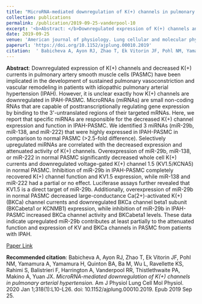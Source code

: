 ```yaml
--- 
title: "MicroRNA-mediated downregulation of K(+) channels in pulmonary arterial hypertension." 
collection: publications 
permalink: /publication/2019-09-25-vanderpool-10 
excerpt: '<b>Abstract: </b>Downregulated expression of K(+) channels and decreased K(+) currents in pulmonary artery smooth muscle cells (PASMC) have been implicated in the development of sustained pulmonary vasoconstriction and vascular remodeling in patients with idiopathic pulmonary arterial hypertension (IPAH). However, it is unclear exactly how K(+) channels are [...]' 
date: 2019-09-25 
venue: 'American journal of physiology. Lung cellular and molecular physiology' 
paperurl: 'https://doi.org/10.1152/ajplung.00010.2019' 
citation:  ' Babicheva A, Ayon RJ, Zhao T, Ek Vitorin JF, Pohl NM, Yamamura A, Yamamura H, Quinton BA, Ba M, Wu L, Ravellette KS, Rahimi S, Balistrieri F, Harrington A, Vanderpool RR, Thistlethwaite PA, Makino A, Yuan JX. <i>MicroRNA-mediated downregulation of K(+) channels in pulmonary arterial hypertension.</i> Am J Physiol Lung Cell Mol Physiol. 2020 Jan 1;318(1):L10-L26. doi: 10.1152/ajplung.00010.2019. Epub 2019 Sep 25.' 
--- 
```

<b>Abstract</b>:  Downregulated expression of K(+) channels and decreased K(+) currents in pulmonary artery smooth muscle cells (PASMC) have been implicated in the development of sustained pulmonary vasoconstriction and vascular remodeling in patients with idiopathic pulmonary arterial hypertension (IPAH). However, it is unclear exactly how K(+) channels are downregulated in IPAH-PASMC. MicroRNAs (miRNAs) are small non-coding RNAs that are capable of posttranscriptionally regulating gene expression by binding to the 3'-untranslated regions of their targeted mRNAs. Here, we report that specific miRNAs are responsible for the decreased K(+) channel expression and function in IPAH-PASMC. We identified 3 miRNAs (miR-29b, miR-138, and miR-222) that were highly expressed in IPAH-PASMC in comparison to normal PASMC (>2.5-fold difference). Selectively upregulated miRNAs are correlated with the decreased expression and attenuated activity of K(+) channels. Overexpression of miR-29b, miR-138, or miR-222 in normal PASMC significantly decreased whole cell K(+) currents and downregulated voltage-gated K(+) channel 1.5 (KV1.5/KCNA5) in normal PASMC. Inhibition of miR-29b in IPAH-PASMC completely recovered K(+) channel function and KV1.5 expression, while miR-138 and miR-222 had a partial or no effect. Luciferase assays further revealed that KV1.5 is a direct target of miR-29b. Additionally, overexpression of miR-29b in normal PASMC decreased large-conductance Ca(2+)-activated K(+) (BKCa) channel currents and downregulated BKCa channel beta1 subunit (BKCabeta1 or KCNMB1) expression, while inhibition of miR-29b in IPAH-PASMC increased BKCa channel activity and BKCabeta1 levels. These data indicate upregulated miR-29b contributes at least partially to the attenuated function and expression of KV and BKCa channels in PASMC from patients with IPAH.  
 
[Paper Link](https://doi.org/10.1152/ajplung.00010.2019) 
 
<b>Recommended citation</b>:  Babicheva A, Ayon RJ, Zhao T, Ek Vitorin JF, Pohl NM, Yamamura A, Yamamura H, Quinton BA, Ba M, Wu L, Ravellette KS, Rahimi S, Balistrieri F, Harrington A, Vanderpool RR, Thistlethwaite PA, Makino A, Yuan JX. <i>MicroRNA-mediated downregulation of K(+) channels in pulmonary arterial hypertension.</i> Am J Physiol Lung Cell Mol Physiol. 2020 Jan 1;318(1):L10-L26. doi: 10.1152/ajplung.00010.2019. Epub 2019 Sep 25. 
